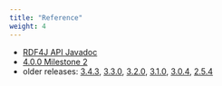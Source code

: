 ```yaml
---
title: "Reference"
weight: 4
---
```


- [RDF4J API Javadoc](/javadoc/latest)
- [4.0.0 Milestone 2](/javadoc/4.0.0-M2)
- older releases: [3.4.3](/javadoc/3.4.3), [3.3.0](/javadoc/3.3.0), [3.2.0](/javadoc/3.2.0), [3.1.0](/javadoc/3.1.0), [3.0.4](/javadoc/3.0.4), [2.5.4](/javadoc/2.5.4)
